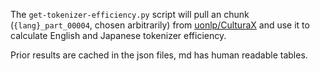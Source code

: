 The `get-tokenizer-efficiency.py` script will pull an chunk (`{lang}_part_00004`, chosen arbitrarily) from [uonlp/CulturaX](https://huggingface.co/datasets/uonlp/CulturaX) and use it to calculate English and Japanese tokenizer efficiency.

Prior results are cached in the json files, md has human readable tables.
